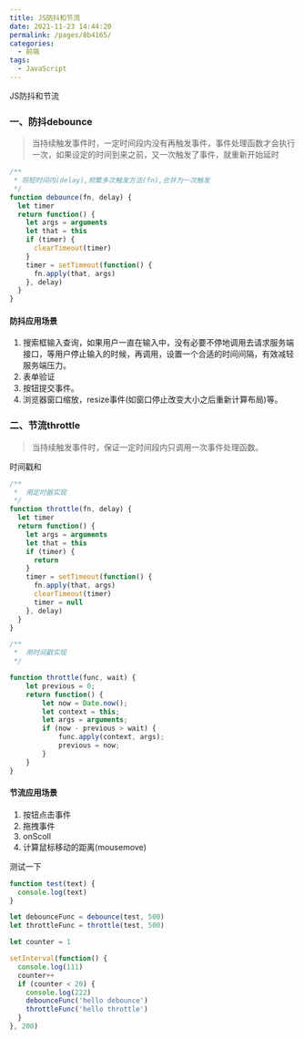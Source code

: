 ```yaml
---
title: JS防抖和节流
date: 2021-11-23 14:44:20
permalink: /pages/8b4165/
categories:
  - 前端
tags:
  - JavaScript
---
```


JS防抖和节流

### 一、防抖debounce

> 当持续触发事件时，一定时间段内没有再触发事件，事件处理函数才会执行一次，如果设定的时间到来之前，又一次触发了事件，就重新开始延时

```js
/**
 * 将短时间内(delay),频繁多次触发方法(fn),合并为一次触发
 */
function debounce(fn, delay) {
  let timer
  return function() {
    let args = arguments
    let that = this
    if (timer) {
      clearTimeout(timer)
    }
    timer = setTimeout(function() {
      fn.apply(that, args)
    }, delay)
  }
}


```
#### 防抖应用场景
1. 搜索框输入查询，如果用户一直在输入中，没有必要不停地调用去请求服务端接口，等用户停止输入的时候，再调用，设置一个合适的时间间隔，有效减轻服务端压力。
2. 表单验证
3. 按钮提交事件。
4. 浏览器窗口缩放，resize事件(如窗口停止改变大小之后重新计算布局)等。


### 二、节流throttle
 
> 当持续触发事件时，保证一定时间段内只调用一次事件处理函数。

时间戳和

```js
/**
 *  用定时器实现
 */
function throttle(fn, delay) {
  let timer
  return function() {
    let args = arguments
    let that = this
    if (timer) {
      return
    }
    timer = setTimeout(function() {
      fn.apply(that, args)
      clearTimeout(timer)
      timer = null
    }, delay)
  }
}

/**
 *  用时间戳实现
 */

function throttle(func, wait) {
    let previous = 0;
    return function() {
        let now = Date.now();
        let context = this;
        let args = arguments;
        if (now - previous > wait) {
            func.apply(context, args);
            previous = now;
        }
    }
}

```

#### 节流应用场景

1. 按钮点击事件
2. 拖拽事件
3. onScoll
4. 计算鼠标移动的距离(mousemove)


测试一下
```js
function test(text) {
  console.log(text)
}

let debounceFunc = debounce(test, 500)
let throttleFunc = throttle(test, 500)

let counter = 1

setInterval(function() {
  console.log(111)
  counter++
  if (counter < 20) {
    console.log(222)
    debounceFunc('hello debounce')
    throttleFunc('hello throttle')
  }
}, 200)
```

